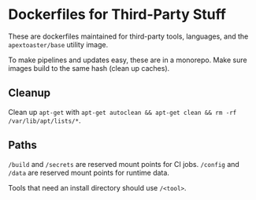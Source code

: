 # Dockerfiles for Third-Party Stuff

These are dockerfiles maintained for third-party tools, languages, and the `apextoaster/base` utility image.

To make pipelines and updates easy, these are in a monorepo. Make sure images build to the same hash (clean up caches).

## Cleanup

Clean up `apt-get` with `apt-get autoclean && apt-get clean && rm -rf /var/lib/apt/lists/*`.

## Paths

`/build` and `/secrets` are reserved mount points for CI jobs.
`/config` and `/data` are reserved mount points for runtime data.

Tools that need an install directory should use `/<tool>`.